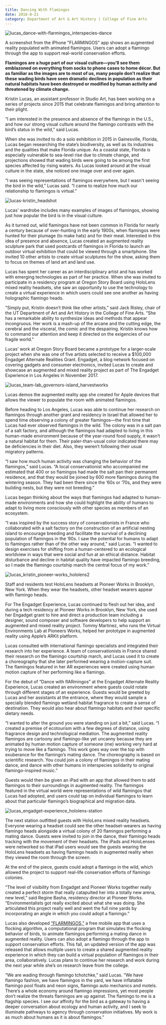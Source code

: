 ```yaml
--- 
title: Dancing With Flamingos
date: 2018-8-21
category: Department of Art & Art History | College of Fine Arts
---
```


![lucas_dance-with-flarmingos_interspecies-dance](http://research.utexas.edu/showcase/assets/js/fileman/Uploads/lucas_dance-with-flarmingos_interspecies-dance.jpg)

A screenshot from the iPhone "FLARMINGOS" app shows an augmented reality populated with animated flamingos. Users can adopt a flamingo through the app to support real-world conservation efforts.

**Flamingos are a huge part of our visual culture—you’ll see them emblazoned on everything from socks to phone cases to home décor. But as familiar as the images are to most of us, many people don’t realize that these wading birds have seen dramatic declines in population as their natural habitats have been destroyed or modified by human activity and threatened by climate change.**

Kristin Lucas, an assistant professor in Studio Art, has been working on a series of projects since 2015 that celebrate flamingos and bring attention to their plight.

“I am interested in the presence and absence of the flamingo in the U.S., and how our strong visual culture around the flamingo contrasts with the bird’s status in the wild,” said Lucas.

When she was invited to do a solo exhibition in 2015 in Gainesville, Florida, Lucas began researching the state’s biodiversity, as well as its industries and the qualities that make Florida unique. As a coastal state, Florida is especially vulnerable to sea-level rise due to climate change, and projections showed that wading birds were going to be among the first species affected by rising waters. As Lucas looked around at the visual culture in the state, she noticed one image over and over again.

“I was seeing representations of flamingos everywhere, but I wasn't seeing the bird in the wild,” Lucas said. “I came to realize how much our relationship to flamingos is virtual.”

![lucas-kristin_headshot](http://research.utexas.edu/showcase/assets/js/fileman/Uploads/lucas-kristin_headshot.jpg)

Lucas' wardrobe includes many examples of images of flamingos, showing just how popular the bird is in the visual culture.

As it turned out, wild flamingos have not been common in Florida for nearly a century because of over-hunting in the early 1900s, when flamingos were hunted for their plumage (to make hats) and for their meat. Interested in this idea of presence and absence, Lucas created an augmented reality sculpture park that used postcards of flamingos in Florida to launch an outdoor virtual exhibition that could be viewed through a smartphone. She invited 10 other artists to create virtual sculptures for the show, asking them to focus on themes of land art and land use.

Lucas has spent her career as an interdisciplinary artist and has worked with emerging technologies as part of her practice. When she was invited to participate in a residency program at Oregon Story Board using HoloLens mixed reality headsets, she saw an opportunity to use the technology to create a virtual experience in which users could see one another as having holographic flamingo heads.

"Simply put, Kristin doesn’t think like other artists,” said Jack Risley, chair of the UT Department of Art and Art History in the College of Fine Arts. “She has a remarkable ability to synthesize ideas and methods that appear incongruous. Her work is a mash-up of the arcane and the cutting edge, the cerebral and the visceral, the comic and the despairing. Kristin knows how to command our attention and keep it directed on the exigencies of our fragile world."

Lucas’ work at Oregon Story Board became a prototype for a larger-scale project when she was one of five artists selected to receive a $100,000 Engadget Alternate Realities Grant. Engadget, a blog network focused on covering gadgets and consumer electronics, invited Lucas to create and showcase an augmented and mixed reality project as part of The Engadget Experience in Los Angeles in November 2017.

![lucas_team-lab_governors-island_harvestworks](http://research.utexas.edu/showcase/assets/js/fileman/Uploads/lucas_team-lab_governors-island_harvestworks1.jpg)

Lucas demos the augmented reality app she created for Apple devices that allows the viewer to populate the room with animated flamingos.

Before heading to Los Angeles, Lucas was able to continue her research on flamingos through another grant and residency in Israel that allowed her to spend time observing a colony of greater flamingos—the first time that Lucas had ever observed flamingos in the wild. The colony was in a salt pan of a salt factory, and although the flamingos had adapted to living in this human-made environment because of the year-round food supply, it wasn’t a natural habitat for them. Their paler-than-usual color indicated there may be deficiencies in their diet. Also, they weren’t following their usual migratory patterns.

“I saw how much human activity was changing the behavior of the flamingos,” said Lucas. “A local conservationist who accompanied me estimated that 400 or so flamingos had made the salt pan their permanent residence, and that they would be joined by 600 more flamingos during the wintering season. They had been there since the ’60s or ’70s, and they were building nests, but they were not breeding.”

Lucas began thinking about the ways that flamingos had adapted to human-made environments and how she could highlight the ability of humans to adapt to living more consciously with other species as members of an ecosystem.

“I was inspired by the success story of conservationists in France who collaborated with a salt factory on the construction of an artificial nesting island to encourage breeding and facilitate the survival of a declining population of flamingos in the ’60s. I saw the potential for humans to adapt to flamingos rather than of the other way around,” said Lucas. “I wanted to design exercises for shifting from a human-centered to an ecological worldview in ways that were social and fun at an ethical distance. Habitat disturbance and decline in habitat quality have impacted flamingo breeding, so I made the flamingo courtship march the central focus of my work.”

![lucas_kristin_pioneer-works_hololens2](http://research.utexas.edu/showcase/assets/js/fileman/Uploads/lucas_kristin_pioneer-works_hololens2.jpg)

Staff and residents test HoloLens headsets at Pioneer Works in Brooklyn, New York. When they wear the headsets, other headset wearers appear with flamingo heads.

For The Engadget Experience, Lucas continued to flesh out her idea, and during a tech residency at Pioneer Works in Brooklyn, New York, she used her Engadget grant to hire and direct a production team including a designer, sound composer and software developers to help support an augmented and mixed reality project. Tommy Martinez, who runs the Virtual Environments Lab at Pioneers Works, helped her prototype in augmented reality using Apple’s ARKit platform.

Lucas consulted with international flamingo specialists and integrated their research into her experience. A team of conservationists in France shared their research on the flamingo courtship march, and Lucas used it to create a choreography that she later performed wearing a motion-capture suit. The flamingos featured in her AR experiences were created using human motion capture of her performing like a flamingo.

For the debut of “Dance with flARmingos” at the Engadget Alternate Reality Experience, Lucas created an environment where guests could rotate through different stages of an experience. Guests would be greeted by Lucas and her assistants at the entrance, where they would sample a specially blended flamingo wetland habitat fragrance to create a sense of destination. They would also hear about flamingo habitats and their specific dietary needs.

“I wanted to alter the ground you were standing on just a bit,” said Lucas. “I created a premise of ecotourism with a few degrees of distance, using fragrance design and technological mediation. The augmented reality flamingos are cartoony and flamingo-like yet uncanny because they are animated by human motion capture of someone (me) working very hard at trying to move like a flamingo. This work goes way over the top with exuberance for the flamingo’s mating dance. The choreography is based on scientific research. You could join a colony of flamingos in their mating dance, and dance with other humans in interspecies solidarity to original flamingo-inspired music.”

Guests would then be given an iPad with an app that allowed them to add flamingos to their surroundings in augmented reality. The flamingos featured in the virtual world were representations of wild flamingos that Lucas had adopted, and users could tap on individual flamingos to learn about that particular flamingo’s biographical and migration data.

![lucas_engadget-experience_hololens-station](http://research.utexas.edu/showcase/assets/js/fileman/Uploads/lucas_engadget-experience_hololens-station.jpg)

The next station outfitted guests with HoloLens mixed reality headsets. Everyone wearing a headset could see the other headset-wearers as having flamingo heads alongside a virtual colony of 20 flamingos performing a mating dance. Guests were invited to join in the dance, their flamingo heads tracking with the movement of their headsets. The iPads and HoloLenses were networked so that iPad users would see the guests wearing the HoloLens headsets as having flamingo heads in augmented reality when they viewed the room through the screen.

At the end of the piece, guests could adopt a flamingo in the wild, which allowed the project to support real-life conservation efforts of flamingo colonies.

“The level of visibility from Engadget and Pioneer Works together really created a perfect storm that really catapulted her into a totally new arena, new level,” said Regine Basha, residency director at Pioneer Works. “Environmentalists got really excited about what she was doing. She articulated this project really well and went the full nine yards by incorporating an angle in which you could adopt a flamingo.”

Lucas also developed [“FLARMINGOS,”](https://www.youtube.com/watch?v=ZqPMSfg2PiA) a free mobile app that uses a flocking algorithm, a computational program that simulates the flocking behavior of birds, to animate flamingos performing a mating dance in augmented reality. Users can also adopt a flamingo through the app to support conservation efforts. This fall, an updated version of the app was released that allows multiple users to create a shared augmented reality experience in which they can build a virtual population of flamingos in their area, collaboratively. Lucas plans to continue her research and work during the next year while she’s on research leave from the college.

“We are wading through flamingo tchotchke,” said Lucas. “We have flamingo fashion, we have flamingos in the yard, we have inflatable flamingo pool floats and neon signs, flamingo auto mechanics and motels. There’s a whole economy around flamingo impressions, yet most people don’t realize the threats flamingos are up against. The flamingo to me is a flagship species. I see our affinity for the bird as a gateway to having a deeper conversation about ecology and human activity, and I seek to illuminate pathways to agency through conservation initiatives. My work is as much about humans as it is about flamingos.”